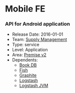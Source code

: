# Mobile FE
### API for Android application
* Release Date: 2016-01-01
* Team: [Supply Management](../teams/supply.md)
* Type: service
* Level: Application
* Area: [Premise v2](../areas/v2.png)
* Dependents:
  * [Book DB](book.md)
  * [Fish](fish.md)
  * [Graphite](graphite.md)
  * [Logstash](logstash.md)
  * [Logstash JVM](logstash-jvm.md)
